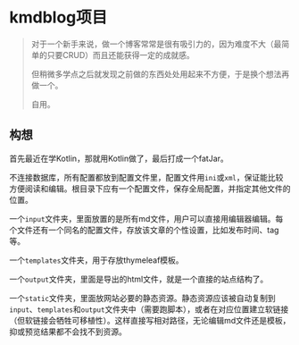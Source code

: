 # kmdblog项目

> 对于一个新手来说，做一个博客常常是很有吸引力的，因为难度不大（最简单的只要CRUD）而且还能获得一定的成就感。
>
> 但稍微多学点之后就发现之前做的东西处处用起来不方便，于是换个想法再做一个。
>
> 自用。

## 构想
首先最近在学Kotlin，那就用Kotlin做了，最后打成一个fatJar。

不连接数据库，所有配置都放到配置文件里，配置文件用`ini`或`xml`，保证能比较方便阅读和编辑。根目录下应有一个配置文件，保存全局配置，并指定其他文件的位置。

一个`input`文件夹，里面放置的是所有md文件，用户可以直接用编辑器编辑。每个文件还有一个同名的配置文件，存放该文章的个性设置，比如发布时间、tag等。

一个`templates`文件夹，用于存放thymeleaf模板。

一个`output`文件夹，里面是导出的html文件，就是一个直接的站点结构了。

一个`static`文件夹，里面放网站必要的静态资源。静态资源应该被自动复制到`input`、`templates`和`output`文件夹中（需要跑脚本），或者在对应位置建立软链接（但软链接会牺牲可移植性）。这样直接写相对路径，无论编辑md文件还是模板，抑或预览结果都不会找不到资源。


